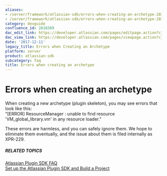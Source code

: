 ```yaml
---
aliases:
- /server/framework/atlassian-sdk/errors-when-creating-an-archetype-2818369.html
- /server/framework/atlassian-sdk/errors-when-creating-an-archetype-2818369.md
category: devguide
confluence_id: 2818369
dac_edit_link: https://developer.atlassian.com/pages/editpage.action?cjm=wozere&pageId=2818369
dac_view_link: https://developer.atlassian.com/pages/viewpage.action?cjm=wozere&pageId=2818369
date: '2017-12-11'
legacy_title: Errors when Creating an Archetype
platform: server
product: atlassian-sdk
subcategory: faq
title: Errors when creating an archetype
---
```

# Errors when creating an archetype

When creating a new archetype (plugin skeleton), you may see errors that look like this:  
"\[ERROR\] ResourceManager : unable to find resource 'VM\_global\_library.vm' in any resource loader."

These errors are harmless, and you can safely ignore them. We hope to eliminate them eventually, and the issue about them is filed internally as XPR-229.

##### RELATED TOPICS

[Atlassian Plugin SDK FAQ](/server/framework/atlassian-sdk/atlassian-plugin-sdk-faq)  
[Set up the Atlassian Plugin SDK and Build a Project](/server/framework/atlassian-sdk/set-up-the-atlassian-plugin-sdk-and-build-a-project)

























































































































































































































































